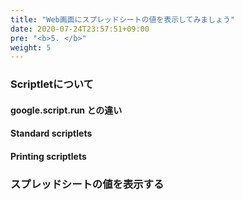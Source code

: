 ```yaml
---
title: "Web画面にスプレッドシートの値を表示してみましょう"
date: 2020-07-24T23:57:51+09:00
pre: "<b>5. </b>"
weight: 5
---
```

### Scriptletについて
#### google.script.run との違い

#### Standard scriptlets

#### Printing scriptlets

### スプレッドシートの値を表示する
